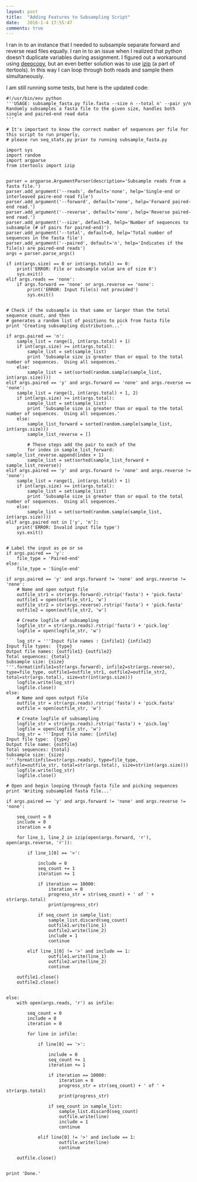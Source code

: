 ```yaml
---
layout: post
title:  "Adding Features to Subsampling Script"
date:   2016-1-4 17:55:47
comments: true
---
```



I ran in to an instance that I needed to subsample separate forward and reverse read files equally.  I ran in to an issue 
when I realized that python doesn't duplicate variables during assignment.  I figured out a workaround using [deepcopy](https://docs.python.org/2/library/copy.html), 
but an even better solution was to use [izip](https://docs.python.org/2/library/itertools.html) (a part of itertools).  In this way I can loop through 
both reads and sample them simultaneously.

I am still running some tests, but here is the updated code:


	#!/usr/bin/env python
	'''USAGE: subsample_fasta.py file.fasta --size n --total n' --pair y/n
	Randomly subsamples a fasta file to the given size, handles both single and paired-end read data
	'''
	
	# It's important to know the correct number of sequences per file for this script to run properly,
	# please run seq_stats.py prior to running subsample_fasta.py
	
	import sys
	import random
	import argparse
	from itertools import izip
	
	
	parser = argparse.ArgumentParser(description='Subsample reads from a fasta file.')
	parser.add_argument('--reads', default='none', help='Single-end or interleaved paire-end read file')
	parser.add_argument('--forward', default='none', help='Forward paired-end read.')
	parser.add_argument('--reverse', default='none', help='Reverse paired-end read.')
	parser.add_argument('--size', default=0, help='Number of sequences to subsample (# of pairs for paired-end)')
	parser.add_argument('--total', default=0, help='Total number of sequences in the fasta file')
	parser.add_argument('--paired', default='n', help='Indicates if the file(s) are paired-end reads')
	args = parser.parse_args()
	
	if int(args.size) == 0 or int(args.total) == 0:
		print('ERROR: File or subsample value are of size 0')
		sys.exit()
	elif args.reads == 'none':
		if args.forward == 'none' or args.reverse == 'none':
			print('ERROR: Input file(s) not provided')
			sys.exit()
		
		
	# Check if the subsample is that same or larger than the total sequence count, and then
	# generates a random list of positions to pick from fasta file
	print 'Creating subsampling distribution...'
	
	if args.paired == 'n':
		sample_list = range(1, int(args.total) + 1)
		if int(args.size) >= int(args.total):
			sample_list = set(sample_list)
			print 'Subsample size is greater than or equal to the total number of sequences.  Using all sequences.'
		else:
			sample_list = set(sorted(random.sample(sample_list, int(args.size))))
	elif args.paired == 'y' and args.forward == 'none' and args.reverse == 'none':
		sample_list = range(1, int(args.total) + 1, 2)
		if int(args.size) >= int(args.total):
			sample_list = set(sample_list)
			print 'Subsample size is greater than or equal to the total number of sequences.  Using all sequences.'
		else:
			sample_list_forward = sorted(random.sample(sample_list, int(args.size)))
			sample_list_reverse = []
	
			# These steps add the pair to each of the 
			for index in sample_list_forward: sample_list_reverse.append(index + 1)
			sample_list = set(sorted(sample_list_forward + sample_list_reverse))
	elif args.paired == 'y' and args.forward != 'none' and args.reverse != 'none':
		sample_list = range(1, int(args.total) + 1)
		if int(args.size) >= int(args.total):
			sample_list = set(sample_list)
			print 'Subsample size is greater than or equal to the total number of sequences.  Using all sequences.'
		else:
			sample_list = set(sorted(random.sample(sample_list, int(args.size))))		
	elif args.paired not in ['y', 'n']:
		print('ERROR: Invalid input file type')
		sys.exit()
		
	
	# Label the input as pe or se
	if args.paired == 'y':
		file_type = 'Paired-end'
	else:
		file_type = 'Single-end'
	
	if args.paired == 'y' and args.forward != 'none' and args.reverse != 'none':
		# Name and open output file
		outfile_str1 = str(args.forward).rstrip('fasta') + 'pick.fasta' 
		outfile1 = open(outfile_str1, 'w')
		outfile_str2 = str(args.reverse).rstrip('fasta') + 'pick.fasta' 
		outfile2 = open(outfile_str2, 'w')
	
		# Create logfile of subsampling
		logfile_str = str(args.reads).rstrip('fasta') + 'pick.log' 
		logfile = open(logfile_str, 'w')
	
		log_str = '''Input file names : {infile1} {infile2}
	Input file types:  {type}
	Output file names: {outfile1} {outfile2}
	Total sequences: {total}
	Subsample size: {size}
	'''.format(infile1=str(args.forward), infile2=str(args.reverse), type=file_type, outfile1=outfile_str1, outfile2=outfile_str2, total=str(args.total), size=str(int(args.size)))
		logfile.write(log_str)
		logfile.close()
	else:
		# Name and open output file
		outfile_str = str(args.reads).rstrip('fasta') + 'pick.fasta' 
		outfile = open(outfile_str, 'w')
	
		# Create logfile of subsampling
		logfile_str = str(args.reads).rstrip('fasta') + 'pick.log' 
		logfile = open(logfile_str, 'w')
		log_str = '''Input file name: {infile}
	Input file type:  {type}
	Output file name: {outfile}
	Total sequences: {total}
	Subsample size: {size}
	'''.format(infile=str(args.reads), type=file_type, outfile=outfile_str, total=str(args.total), size=str(int(args.size)))
		logfile.write(log_str)
		logfile.close()
	
	# Open and begin looping through fasta file and picking sequences
	print 'Writing subsampled fasta file...'
	
	if args.paired == 'y' and args.forward != 'none' and args.reverse != 'none':
		
		seq_count = 0
		include = 0
		iteration = 0
		
		for line_1, line_2 in izip(open(args.forward, 'r'), open(args.reverse, 'r')):
		
			if line_1[0] == '>':
			
				include = 0
				seq_count += 1
				iteration += 1
			
				if iteration == 10000:
					iteration = 0
					progress_str = str(seq_count) + ' of ' + str(args.total)
					print(progress_str)
	
				if seq_count in sample_list:
					sample_list.discard(seq_count)
					outfile1.write(line_1)
					outfile2.write(line_2)
					include = 1
					continue
		
			elif line_1[0] != '>' and include == 1: 
					outfile1.write(line_1)
					outfile2.write(line_2)
					continue
						
		outfile1.close()
		outfile2.close()
		
	
	else:
		with open(args.reads, 'r') as infile:
			
			seq_count = 0
			include = 0
			iteration = 0
		
			for line in infile:
					
				if line[0] == '>':
				
					include = 0
					seq_count += 1
					iteration += 1
				
					if iteration == 10000:
						iteration = 0
						progress_str = str(seq_count) + ' of ' + str(args.total)
						print(progress_str)
	
					if seq_count in sample_list:
						sample_list.discard(seq_count)
						outfile.write(line)
						include = 1
						continue
			
				elif line[0] != '>' and include == 1: 
						outfile.write(line)
						continue
							
		outfile.close()			
	
	
	print 'Done.'
		